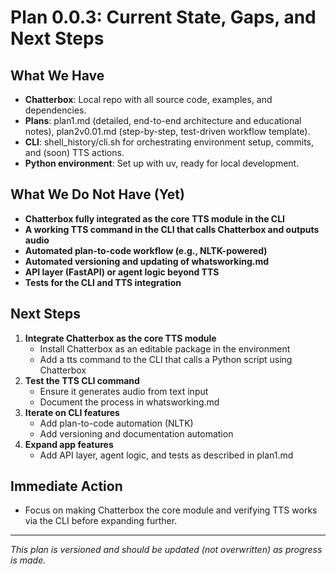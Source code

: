 # Plan 0.0.3: Current State, Gaps, and Next Steps

## What We Have

- **Chatterbox**: Local repo with all source code, examples, and dependencies.
- **Plans**: plan1.md (detailed, end-to-end architecture and educational notes), plan2v0.01.md (step-by-step, test-driven workflow template).
- **CLI**: shell_history/cli.sh for orchestrating environment setup, commits, and (soon) TTS actions.
- **Python environment**: Set up with uv, ready for local development.

## What We Do Not Have (Yet)

- **Chatterbox fully integrated as the core TTS module in the CLI**
- **A working TTS command in the CLI that calls Chatterbox and outputs audio**
- **Automated plan-to-code workflow (e.g., NLTK-powered)**
- **Automated versioning and updating of whatsworking.md**
- **API layer (FastAPI) or agent logic beyond TTS**
- **Tests for the CLI and TTS integration**

## Next Steps

1. **Integrate Chatterbox as the core TTS module**
   - Install Chatterbox as an editable package in the environment
   - Add a tts command to the CLI that calls a Python script using Chatterbox
2. **Test the TTS CLI command**
   - Ensure it generates audio from text input
   - Document the process in whatsworking.md
3. **Iterate on CLI features**
   - Add plan-to-code automation (NLTK)
   - Add versioning and documentation automation
4. **Expand app features**
   - Add API layer, agent logic, and tests as described in plan1.md

## Immediate Action

- Focus on making Chatterbox the core module and verifying TTS works via the CLI before expanding further.

---

_This plan is versioned and should be updated (not overwritten) as progress is made._
